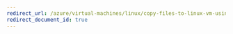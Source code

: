 ```yaml
---
redirect_url: /azure/virtual-machines/linux/copy-files-to-linux-vm-using-scp
redirect_document_id: true
---
```

